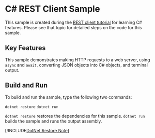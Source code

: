 C# REST Client Sample
================

This sample is created during the [REST client tutorial](https://docs.microsoft.com/dotnet/csharp/tutorials/console-webapiclient)
for learning C# features. Please see that topic for detailed steps on the code
for this sample.

Key Features
------------

This sample demonstrates making HTTP requests to a web server, using `async`
and `await`, converting JSON objects into C# objects, and terminal output.

Build and Run
-------------

To build and run the sample, type the following two commands:

`dotnet restore`
`dotnet run`

`dotnet restore` restores the dependencies for this sample.
`dotnet run` builds the sample and runs the output assembly.

[!INCLUDE[DotNet Restore Note](~/includes/dotnet-restore-note.md)]
